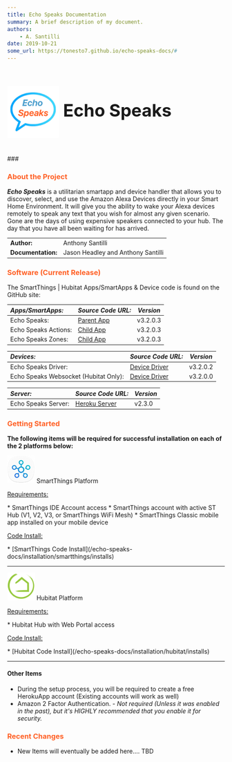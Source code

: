 ```yaml
---
title: Echo Speaks Documentation
summary: A brief description of my document.
authors:
    - A. Santilli
date: 2019-10-21
some_url: https://tonesto7.github.io/echo-speaks-docs/#
---
```


<h3 style="font-size: 40px;"><img style="vertical-align: middle;" src="img/EchoSpeaks.png"></img> Echo Speaks</h3>
### <h3 style="color: #FF6025;">About the Project</h3>

***Echo Speaks*** is a utilitarian smartapp and device handler that allows you to discover, select, and use the Amazon Alexa Devices directly in your Smart Home Environment. It will give you the ability to wake your Alexa devices remotely to speak any text that you wish for almost any given scenario. Gone are the days of using expensive speakers connected to your hub. The day that you have all been waiting for has arrived.

|                    |                                    |
| :----------------- | ---------------------------------- |
| **Author:**        | Anthony Santilli                   |
| **Documentation:** | Jason Headley and Anthony Santilli |

### <h3 style="color: #FF6025;">Software (Current Release)</h3>

The SmartThings | Hubitat Apps/SmartApps & Device code is found on the GitHub site:

| ***Apps/SmartApps:*** | ***Source Code URL:***                                                                                                                           | ***Version*** |
| :-------------------- | ------------------------------------------------------------------------------------------------------------------------------------------------ | ------------- |
| Echo Speaks:          | [Parent App](https://raw.githubusercontent.com/tonesto7/echo-speaks/master/smartapps/tonesto7/echo-speaks.src/echo-speaks.groovy)                | v3.2.0.3      |
| Echo Speaks Actions:  | [Child App](https://raw.githubusercontent.com/tonesto7/echo-speaks/master/smartapps/tonesto7/echo-speaks-actions.src/echo-speaks-actions.groovy) | v3.2.0.3      |
| Echo Speaks Zones:    | [Child App](https://raw.githubusercontent.com/tonesto7/echo-speaks/master/smartapps/tonesto7/echo-speaks-zones.src/echo-speaks-zones.groovy)     | v3.2.0.3      |

| ***Devices:***                        | ***Source Code URL:***                                                                                                                               | ***Version*** |
| :------------------------------------ | ---------------------------------------------------------------------------------------------------------------------------------------------------- | ------------- |
| Echo Speaks Driver:                   | [Device Driver](https://raw.githubusercontent.com/tonesto7/echo-speaks/master/devicetypes/tonesto7/echo-speaks-device.src/echo-speaks-device.groovy) | v3.2.0.2      |
| Echo Speaks Websocket (Hubitat Only): | [Device Driver](https://raw.githubusercontent.com/tonesto7/echo-speaks/master/devicetypes/tonesto7/echo-speaks-ws.src/echo-speaks-ws.groovy)         | v3.2.0.0      |

| ***Server:***       | ***Source Code URL:***                                          | ***Version*** |
| :------------------ | --------------------------------------------------------------- | ------------- |
| Echo Speaks Server: | [Heroku Server](https://github.com/tonesto7/echo-speaks-server) | v2.3.0        |



### <h3 style="color: #FF6025;">Getting Started</h3>

**The following items will be required for successful installation on each of the 2 platforms below:**<br>

![](img/logos/st_logo_64.png) SmartThings Platform

<p><u>Requirements:</u></p>
* SmartThings IDE Account access
* SmartThings account with active ST Hub (V1, V2, V3, or SmartThings WiFi Mesh)
* SmartThings Classic mobile app installed on your mobile device

<p><u>Code Install:</u></p>
* [SmartThings Code Install](/echo-speaks-docs/installation/smartthings/installs)

---

![](img/logos/he_logo_64.png) Hubitat Platform

<p><u>Requirements:</u></p>
* Hubitat Hub with Web Portal access

<p><u>Code Install:</u></p>
* [Hubitat Code Install](/echo-speaks-docs/installation/hubitat/installs)

---

<h4>Other Items</h4>

* During the setup process, you will be required to create a free HerokuApp account (Existing accounts will work as well)
* Amazon 2 Factor Authentication. - *Not required (Unless it was enabled in the past), but it's HIGHLY recommended that you enable it for security.*

### <h3 style="color: #FF6025;">Recent Changes</h3>
* New Items will eventually be added here.... TBD
